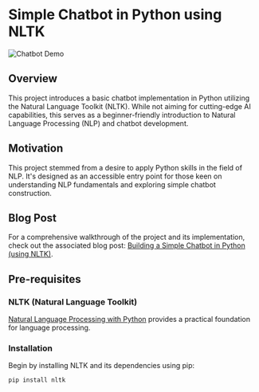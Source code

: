 # Simple Chatbot in Python using NLTK

![Chatbot Demo](https://cdn-images-1.medium.com/max/800/1*pPcVfZ7i-gLMabUol3zezA.gif)

## Overview
This project introduces a basic chatbot implementation in Python utilizing the Natural Language Toolkit (NLTK). While not aiming for cutting-edge AI capabilities, this serves as a beginner-friendly introduction to Natural Language Processing (NLP) and chatbot development.

## Motivation
This project stemmed from a desire to apply Python skills in the field of NLP. It's designed as an accessible entry point for those keen on understanding NLP fundamentals and exploring simple chatbot construction.

## Blog Post
For a comprehensive walkthrough of the project and its implementation, check out the associated blog post: [Building a Simple Chatbot in Python (using NLTK)](https://medium.com/analytics-vidhya/building-a-simple-chatbot-in-python-using-nltk-7c8c8215ac6e).

## Pre-requisites
### NLTK (Natural Language Toolkit)
[Natural Language Processing with Python](http://www.nltk.org/book/) provides a practical foundation for language processing.

### Installation
Begin by installing NLTK and its dependencies using pip:
```bash
pip install nltk
